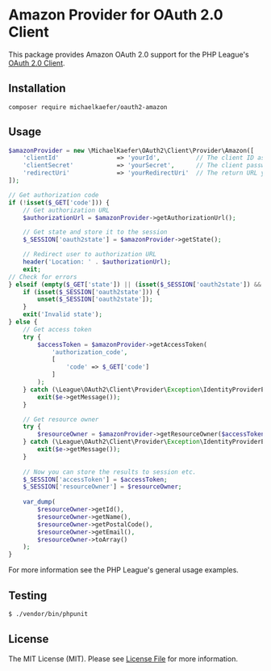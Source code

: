 # Amazon Provider for OAuth 2.0 Client

This package provides Amazon OAuth 2.0 support for the PHP League's [OAuth 2.0 Client](https://github.com/thephpleague/oauth2-client).

## Installation

```
composer require michaelkaefer/oauth2-amazon
```

## Usage

```php
$amazonProvider = new \MichaelKaefer\OAuth2\Client\Provider\Amazon([
    'clientId'                => 'yourId',          // The client ID assigned to you by Amazon
    'clientSecret'            => 'yourSecret',      // The client password assigned to you by Amazon
    'redirectUri'             => 'yourRedirectUri'  // The return URL you specified for your app on Amazon
]);

// Get authorization code
if (!isset($_GET['code'])) {
    // Get authorization URL
    $authorizationUrl = $amazonProvider->getAuthorizationUrl();

    // Get state and store it to the session
    $_SESSION['oauth2state'] = $amazonProvider->getState();

    // Redirect user to authorization URL
    header('Location: ' . $authorizationUrl);
    exit;
// Check for errors
} elseif (empty($_GET['state']) || (isset($_SESSION['oauth2state']) && $_GET['state'] !== $_SESSION['oauth2state'])) {
    if (isset($_SESSION['oauth2state'])) {
        unset($_SESSION['oauth2state']);
    }
    exit('Invalid state');
} else {
    // Get access token
    try {
        $accessToken = $amazonProvider->getAccessToken(
            'authorization_code',
            [
                'code' => $_GET['code']
            ]
        );
    } catch (\League\OAuth2\Client\Provider\Exception\IdentityProviderException $e) {
        exit($e->getMessage());
    }

    // Get resource owner
    try {
        $resourceOwner = $amazonProvider->getResourceOwner($accessToken);
    } catch (\League\OAuth2\Client\Provider\Exception\IdentityProviderException $e) {
        exit($e->getMessage());
    }
        
    // Now you can store the results to session etc.
    $_SESSION['accessToken'] = $accessToken;
    $_SESSION['resourceOwner'] = $resourceOwner;
    
    var_dump(
        $resourceOwner->getId(),
        $resourceOwner->getName(),
        $resourceOwner->getPostalCode(),
        $resourceOwner->getEmail(),
        $resourceOwner->toArray()
    );
}
```

For more information see the PHP League's general usage examples.

## Testing

``` bash
$ ./vendor/bin/phpunit
```

## License

The MIT License (MIT). Please see [License File](https://github.com/michaelKaefer/oauth2-amazon/blob/master/LICENSE) for more information.